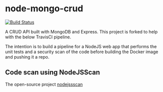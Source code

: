 # node-mongo-crud

[![Build Status](https://travis-ci.org/kottapar/node-mongo-crud.svg?branch=master)](https://travis-ci.org/kottapar/node-mongo-crud)

A CRUD API built with MongoDB and Express. This project is forked to help with the below TravisCI pipeline.

The intention is to build a pipeline for a NodeJS web app that performs the unit tests and a security scan of the code before building the Docker image and pushing it a repo.

## Code scan using NodeJSScan

The open-source project [nodejssscan](https://github.com/ajinabraham/NodeJsScan)  
